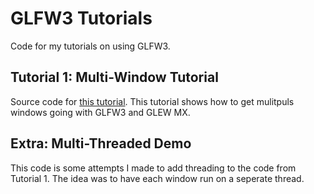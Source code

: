 # GLFW3 Tutorials

Code for my tutorials on using GLFW3.

## Tutorial 1: Multi-Window Tutorial

Source code for [this tutorial](http://www.glfw.org/docs/latest/build.html). This tutorial shows how to get mulitpuls windows going with GLFW3 and GLEW MX.

## Extra: Multi-Threaded Demo

This code is some attempts I made to add threading to the code from Tutorial 1. The idea was to have each window run on a seperate thread.
